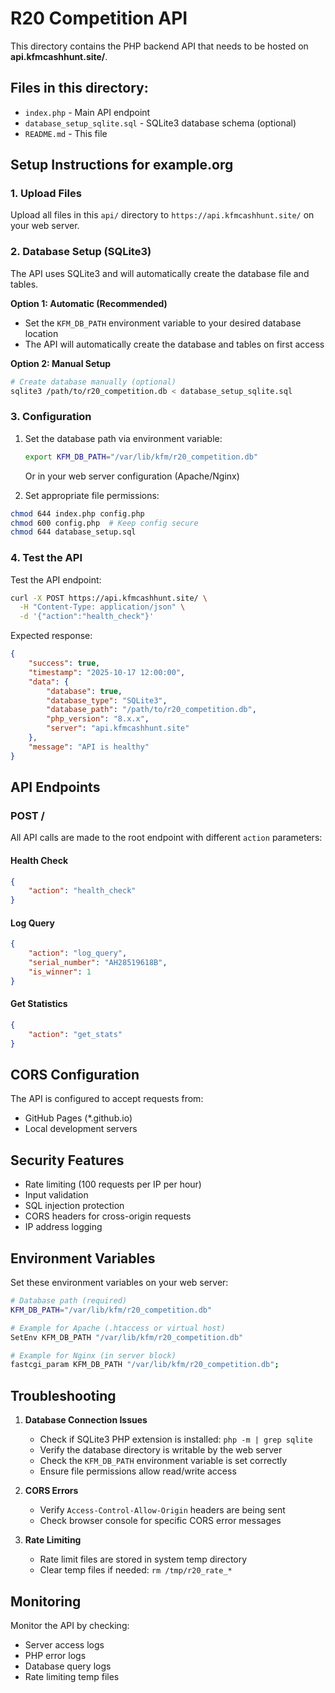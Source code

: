 # R20 Competition API

This directory contains the PHP backend API that needs to be hosted on **api.kfmcashhunt.site/**.

## Files in this directory:

- `index.php` - Main API endpoint
- `database_setup_sqlite.sql` - SQLite3 database schema (optional)
- `README.md` - This file

## Setup Instructions for example.org

### 1. Upload Files
Upload all files in this `api/` directory to `https://api.kfmcashhunt.site/` on your web server.

### 2. Database Setup (SQLite3)
The API uses SQLite3 and will automatically create the database file and tables.

**Option 1: Automatic (Recommended)**
- Set the `KFM_DB_PATH` environment variable to your desired database location
- The API will automatically create the database and tables on first access

**Option 2: Manual Setup**
```bash
# Create database manually (optional)
sqlite3 /path/to/r20_competition.db < database_setup_sqlite.sql
```

### 3. Configuration
1. Set the database path via environment variable:
   ```bash
   export KFM_DB_PATH="/var/lib/kfm/r20_competition.db"
   ```
   Or in your web server configuration (Apache/Nginx)

2. Set appropriate file permissions:
```bash
chmod 644 index.php config.php
chmod 600 config.php  # Keep config secure
chmod 644 database_setup.sql
```

### 4. Test the API
Test the API endpoint:
```bash
curl -X POST https://api.kfmcashhunt.site/ \
  -H "Content-Type: application/json" \
  -d '{"action":"health_check"}'
```

Expected response:
```json
{
    "success": true,
    "timestamp": "2025-10-17 12:00:00",
    "data": {
        "database": true,
        "database_type": "SQLite3",
        "database_path": "/path/to/r20_competition.db",
        "php_version": "8.x.x",
        "server": "api.kfmcashhunt.site"
    },
    "message": "API is healthy"
}
```

## API Endpoints

### POST /
All API calls are made to the root endpoint with different `action` parameters:

#### Health Check
```json
{
    "action": "health_check"
}
```

#### Log Query
```json
{
    "action": "log_query",
    "serial_number": "AH28519618B",
    "is_winner": 1
}
```

#### Get Statistics
```json
{
    "action": "get_stats"
}
```

## CORS Configuration

The API is configured to accept requests from:
- GitHub Pages (*.github.io)
- Local development servers

## Security Features

- Rate limiting (100 requests per IP per hour)
- Input validation
- SQL injection protection
- CORS headers for cross-origin requests
- IP address logging

## Environment Variables

Set these environment variables on your web server:

```bash
# Database path (required)
KFM_DB_PATH="/var/lib/kfm/r20_competition.db"

# Example for Apache (.htaccess or virtual host)
SetEnv KFM_DB_PATH "/var/lib/kfm/r20_competition.db"

# Example for Nginx (in server block)
fastcgi_param KFM_DB_PATH "/var/lib/kfm/r20_competition.db";
```

## Troubleshooting

1. **Database Connection Issues**
   - Check if SQLite3 PHP extension is installed: `php -m | grep sqlite`
   - Verify the database directory is writable by the web server
   - Check the `KFM_DB_PATH` environment variable is set correctly
   - Ensure file permissions allow read/write access

2. **CORS Errors**
   - Verify `Access-Control-Allow-Origin` headers are being sent
   - Check browser console for specific CORS error messages

3. **Rate Limiting**
   - Rate limit files are stored in system temp directory
   - Clear temp files if needed: `rm /tmp/r20_rate_*`

## Monitoring

Monitor the API by checking:
- Server access logs
- PHP error logs
- Database query logs
- Rate limiting temp files